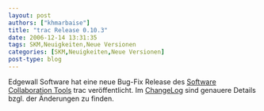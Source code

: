 ```yaml
---
layout: post
authors: ["khmarbaise"]
title: "trac Release 0.10.3"
date: 2006-12-14 13:31:35
tags: SKM,Neuigkeiten,Neue Versionen
categories: [SKM,Neuigkeiten,Neue Versionen]
post-type: blog
---
```

Edgewall Software hat eine neue Bug-Fix Release des <a href="http://trac.edgewall.org"  title="Software Collaboration Tools">Software Collaboration Tools</a> trac veröffentlicht. Im <a href="http://trac.edgewall.org/wiki/ChangeLog"  title="ChangeLog">ChangeLog</a> sind genauere Details bzgl. der Änderungen zu finden.
